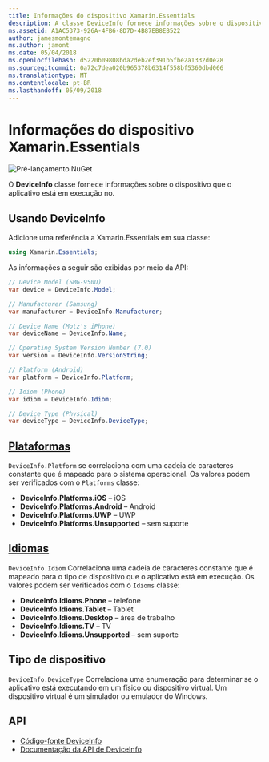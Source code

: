 ```yaml
---
title: Informações do dispositivo Xamarin.Essentials
description: A classe DeviceInfo fornece informações sobre o dispositivo, o aplicativo está sendo executado.
ms.assetid: A1AC5373-926A-4FB6-8D7D-4B87EB8EB522
author: jamesmontemagno
ms.author: jamont
ms.date: 05/04/2018
ms.openlocfilehash: d5220b09808bda2deb2ef391b5fbe2a1332d0e28
ms.sourcegitcommit: 0a72c7dea020b965378b6314f558bf5360dbd066
ms.translationtype: MT
ms.contentlocale: pt-BR
ms.lasthandoff: 05/09/2018
---
```

# <a name="xamarinessentials-device-information"></a>Informações do dispositivo Xamarin.Essentials

![Pré-lançamento NuGet](~/media/shared/pre-release.png)

O **DeviceInfo** classe fornece informações sobre o dispositivo que o aplicativo está em execução no.

## <a name="using-deviceinfo"></a>Usando DeviceInfo

Adicione uma referência a Xamarin.Essentials em sua classe:

```csharp
using Xamarin.Essentials;
```

As informações a seguir são exibidas por meio da API:

```csharp
// Device Model (SMG-950U)
var device = DeviceInfo.Model;

// Manufacturer (Samsung)
var manufacturer = DeviceInfo.Manufacturer;

// Device Name (Motz's iPhone)
var deviceName = DeviceInfo.Name;

// Operating System Version Number (7.0)
var version = DeviceInfo.VersionString;

// Platform (Android)
var platform = DeviceInfo.Platform;

// Idiom (Phone)
var idiom = DeviceInfo.Idiom;

// Device Type (Physical)
var deviceType = DeviceInfo.DeviceType;
```

## <a name="platformsxrefxamarinessentialsdeviceinfoplatforms"></a>[Plataformas](xref:Xamarin.Essentials.DeviceInfo.Platforms)

`DeviceInfo.Platform` se correlaciona com uma cadeia de caracteres constante que é mapeado para o sistema operacional. Os valores podem ser verificados com o `Platforms` classe:

- **DeviceInfo.Platforms.iOS** – iOS
- **DeviceInfo.Platforms.Android** – Android
- **DeviceInfo.Platforms.UWP** – UWP
- **DeviceInfo.Platforms.Unsupported** – sem suporte

## <a name="idiomsxrefxamarinessentialsdeviceinfoidioms"></a>[Idiomas](xref:Xamarin.Essentials.DeviceInfo.Idioms)

`DeviceInfo.Idiom` Correlaciona uma cadeia de caracteres constante que é mapeado para o tipo de dispositivo que o aplicativo está em execução. Os valores podem ser verificados com o `Idioms` classe:

- **DeviceInfo.Idioms.Phone** – telefone
- **DeviceInfo.Idioms.Tablet** – Tablet
- **DeviceInfo.Idioms.Desktop** – área de trabalho
- **DeviceInfo.Idioms.TV** – TV
- **DeviceInfo.Idioms.Unsupported** – sem suporte

## <a name="device-type"></a>Tipo de dispositivo

`DeviceInfo.DeviceType` Correlaciona uma enumeração para determinar se o aplicativo está executando em um físico ou dispositivo virtual. Um dispositivo virtual é um simulador ou emulador do Windows.

## <a name="api"></a>API

- [Código-fonte DeviceInfo](https://github.com/xamarin/Essentials/tree/master/Essentials/DeviceInfo)
- [Documentação da API de DeviceInfo](xref:Xamarin.Essentials.DeviceInfo)
